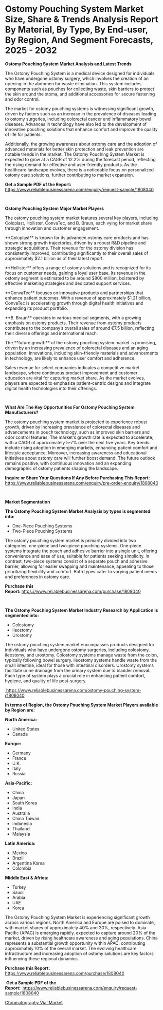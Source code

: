 <p><h1>Ostomy Pouching System Market Size, Share & Trends Analysis Report By Material, By Type, By End-user, By Region, And Segment Forecasts, 2025 - 2032</h1></p><p><strong>Ostomy Pouching System Market Analysis and Latest Trends</strong></p>
<p><p>The Ostomy Pouching System is a medical device designed for individuals who have undergone ostomy surgery, which involves the creation of an opening in the abdomen for waste elimination. This system includes components such as pouches for collecting waste, skin barriers to protect the skin around the stoma, and additional accessories for secure fastening and odor control. </p><p>The market for ostomy pouching systems is witnessing significant growth, driven by factors such as an increase in the prevalence of diseases leading to ostomy surgeries, including colorectal cancer and inflammatory bowel diseases. Advances in technology have also led to the development of innovative pouching solutions that enhance comfort and improve the quality of life for patients. </p><p>Additionally, the growing awareness about ostomy care and the adoption of advanced materials for better skin protection and leak prevention are notable trends in the market. The Ostomy Pouching System Market is expected to grow at a CAGR of 12.2% during the forecast period, reflecting the rising demand for effective and user-friendly products. As the healthcare landscape evolves, there is a noticeable focus on personalized ostomy care solutions, further contributing to market expansion.</p></p>
<p><strong>Get a Sample PDF of the Report:&nbsp;</strong> <a href="https://www.reliablebusinessarena.com/enquiry/request-sample/1808040?utm_campaign=2206&utm_medium=2&utm_source=Github&utm_content=ia&utm_term=03032025&utm_id=ostomy-pouching-system">https://www.reliablebusinessarena.com/enquiry/request-sample/1808040</a></p>
<p>&nbsp;</p>
<p><strong>Ostomy Pouching System Major Market Players</strong></p>
<p><p>The ostomy pouching system market features several key players, including Coloplast, Hollister, ConvaTec, and B. Braun, each vying for market share through innovation and customer engagement. </p><p>**Coloplast** is known for its advanced ostomy care products and has shown strong growth trajectories, driven by a robust R&D pipeline and strategic acquisitions. Their revenue for the ostomy division has consistently improved, contributing significantly to their overall sales of approximately $2.1 billion as of their latest report.</p><p>**Hollister** offers a range of ostomy solutions and is recognized for its focus on customer needs, gaining a loyal user base. Its revenue in the ostomy segment is estimated to be around $800 million, bolstered by effective marketing strategies and dedicated support services.</p><p>**ConvaTec** focuses on innovative products and partnerships that enhance patient outcomes. With a revenue of approximately $1.21 billion, ConvaTec is accelerating growth through digital health initiatives and expanding its product portfolio.</p><p>**B. Braun** operates in various medical segments, with a growing emphasis on ostomy products. Their revenue from ostomy products contributes to the company’s overall sales of around €7.5 billion, reflecting their diverse offerings and international reach.</p><p>The **future growth** of the ostomy pouching system market is promising, driven by an increasing prevalence of colorectal diseases and an aging population. Innovations, including skin-friendly materials and advancements in technology, are likely to enhance user comfort and adherence.</p><p>Sales revenue for select companies indicates a competitive market landscape, where continuous product improvement and customer education are vital for capturing market share. As the market evolves, players are expected to emphasize patient-centric designs and integrate digital health technologies into their offerings.</p></p>
<p>&nbsp;</p>
<p><strong>What Are The Key Opportunities For Ostomy Pouching System Manufacturers?</strong></p>
<p><p>The ostomy pouching system market is projected to experience robust growth, driven by increasing prevalence of colorectal diseases and advancements in pouch technology, such as improved skin barriers and odor control features. The market's growth rate is expected to accelerate, with a CAGR of approximately 5-7% over the next five years. Key trends include rising adoption in emerging markets, enhancing patient comfort and lifestyle acceptance. Moreover, increasing awareness and educational initiatives about ostomy care will further boost demand. The future outlook remains positive, with continuous innovation and an expanding demographic of ostomy patients shaping the landscape.</p></p>
<p><strong>Inquire or Share Your Questions If Any Before Purchasing This Report:</strong> <a href="https://www.reliablebusinessarena.com/enquiry/pre-order-enquiry/1808040?utm_campaign=2206&utm_medium=2&utm_source=Github&utm_content=ia&utm_term=03032025&utm_id=ostomy-pouching-system">https://www.reliablebusinessarena.com/enquiry/pre-order-enquiry/1808040</a></p>
<p>&nbsp;</p>
<p><strong>Market Segmentation</strong></p>
<p><strong>The Ostomy Pouching System Market Analysis by types is segmented into:</strong></p>
<p><ul><li>One-Piece Pouching Systems</li><li>Two-Piece Pouching Systems</li></ul></p>
<p><p>The ostomy pouching system market is primarily divided into two categories: one-piece and two-piece pouching systems. One-piece systems integrate the pouch and adhesive barrier into a single unit, offering convenience and ease of use, suitable for patients seeking simplicity. In contrast, two-piece systems consist of a separate pouch and adhesive barrier, allowing for easier swapping and maintenance, appealing to those prioritizing flexibility and comfort. Both types cater to varying patient needs and preferences in ostomy care.</p></p>
<p><strong>Purchase this Report:&nbsp;</strong><a href="https://www.reliablebusinessarena.com/purchase/1808040?utm_campaign=2206&utm_medium=2&utm_source=Github&utm_content=ia&utm_term=03032025&utm_id=ostomy-pouching-system">https://www.reliablebusinessarena.com/purchase/1808040</a></p>
<p>&nbsp;</p>
<p><strong>The Ostomy Pouching System Market Industry Research by Application is segmented into:</strong></p>
<p><ul><li>Colostomy</li><li>Ileostomy</li><li>Urostomy</li></ul></p>
<p><p>The ostomy pouching system market encompasses products designed for individuals who have undergone ostomy surgeries, including colostomy, ileostomy, and urostomy. Colostomy systems manage waste from the colon, typically following bowel surgery. Ileostomy systems handle waste from the small intestine, ideal for those with intestinal disorders. Urostomy systems facilitate urine drainage from the urinary system due to bladder removal. Each type of system plays a crucial role in enhancing patient comfort, hygiene, and quality of life post-surgery.</p></p>
<p><a href="https://www.reliablebusinessarena.com/ostomy-pouching-system-r1808040?utm_campaign=2206&utm_medium=2&utm_source=Github&utm_content=ia&utm_term=03032025&utm_id=ostomy-pouching-system">&nbsp;https://www.reliablebusinessarena.com/ostomy-pouching-system-r1808040</a></p>
<p><strong>In terms of Region, the Ostomy Pouching System Market Players available by Region are:</strong></p>
<p>
    <p> <strong> North America: </strong>
        <ul>
            <li>United States</li>
            <li>Canada</li>
        </ul>
        </p> 
    <p> <strong> Europe: </strong>
        <ul>
            <li>Germany</li>
            <li>France</li>
            <li>U.K.</li>
            <li>Italy</li>
            <li>Russia</li>
        </ul>
        </p> 
    <p> <strong> Asia-Pacific: </strong>
        <ul>
            <li>China</li>
            <li>Japan</li>
            <li>South Korea</li>
            <li>India</li>
            <li>Australia</li>
            <li>China Taiwan</li>
            <li>Indonesia</li>
            <li>Thailand</li>
            <li>Malaysia</li>
        </ul>
        </p> 
    <p> <strong> Latin America: </strong>
        <ul>
            <li>Mexico</li>
            <li>Brazil</li>
            <li>Argentina Korea</li>
            <li>Colombia</li>
        </ul>
        </p> 
    <p> <strong> Middle East & Africa: </strong>
        <ul>
            <li>Turkey</li>
            <li>Saudi</li>
            <li>Arabia</li>
            <li>UAE</li>
            <li>Korea</li>
        </ul>
    </p>
    </p>
<p><p>The Ostomy Pouching System Market is experiencing significant growth across various regions. North America and Europe are poised to dominate, with market shares of approximately 40% and 30%, respectively. Asia-Pacific (APAC) is emerging rapidly, expected to capture around 20% of the market, driven by rising healthcare awareness and aging populations. China represents a substantial growth opportunity within APAC, contributing approximately 10% of the overall market. The evolving healthcare infrastructure and increasing adoption of ostomy solutions are key factors influencing these regional dynamics.</p></p>
<p><strong>Purchase this Report: </strong><a href="https://www.reliablebusinessarena.com/purchase/1808040?utm_campaign=2206&utm_medium=2&utm_source=Github&utm_content=ia&utm_term=03032025&utm_id=ostomy-pouching-system">https://www.reliablebusinessarena.com/purchase/1808040</a></p>
<p>&nbsp;<strong>Get a Sample PDF of the Report:&nbsp;&nbsp;</strong><a href="https://www.reliablebusinessarena.com/enquiry/request-sample/1808040?utm_campaign=2206&utm_medium=2&utm_source=Github&utm_content=ia&utm_term=03032025&utm_id=ostomy-pouching-system">https://www.reliablebusinessarena.com/enquiry/request-sample/1808040</a></p>
<p><strong></strong></p>
<p><p><a href="https://github.com/sofayahoo2023/Market-Research-Report-List-7/blob/main/chromatography-vial-market.md?utm_campaign=2206&utm_medium=2&utm_source=Github&utm_content=ia&utm_term=03032025&utm_id=ostomy-pouching-system">Chromatography Vial Market</a></p></p>